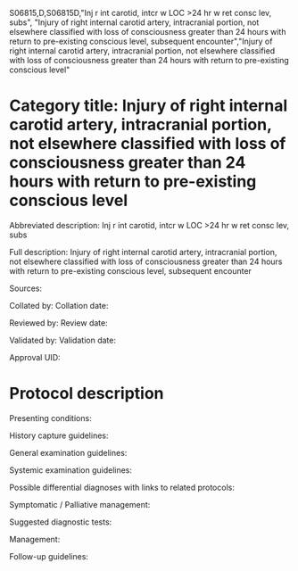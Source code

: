 S06815,D,S06815D,"Inj r int carotid, intcr w LOC >24 hr w ret consc lev, subs", "Injury of right internal carotid artery, intracranial portion, not elsewhere classified with loss of consciousness greater than 24 hours with return to pre-existing conscious level, subsequent encounter","Injury of right internal carotid artery, intracranial portion, not elsewhere classified with loss of consciousness greater than 24 hours with return to pre-existing conscious level"
# Category title: Injury of right internal carotid artery, intracranial portion, not elsewhere classified with loss of consciousness greater than 24 hours with return to pre-existing conscious level

Abbreviated description: Inj r int carotid, intcr w LOC >24 hr w ret consc lev, subs

Full description: Injury of right internal carotid artery, intracranial portion, not elsewhere classified with loss of consciousness greater than 24 hours with return to pre-existing conscious level, subsequent encounter

Sources:

Collated by:
Collation date:

Reviewed by:
Review date:

Validated by:
Validation date:

Approval UID:

# Protocol description

Presenting conditions:

History capture guidelines:

General examination guidelines:

Systemic examination guidelines:

Possible differential diagnoses with links to related protocols:

Symptomatic / Palliative management:

Suggested diagnostic tests:

Management:

Follow-up guidelines:
